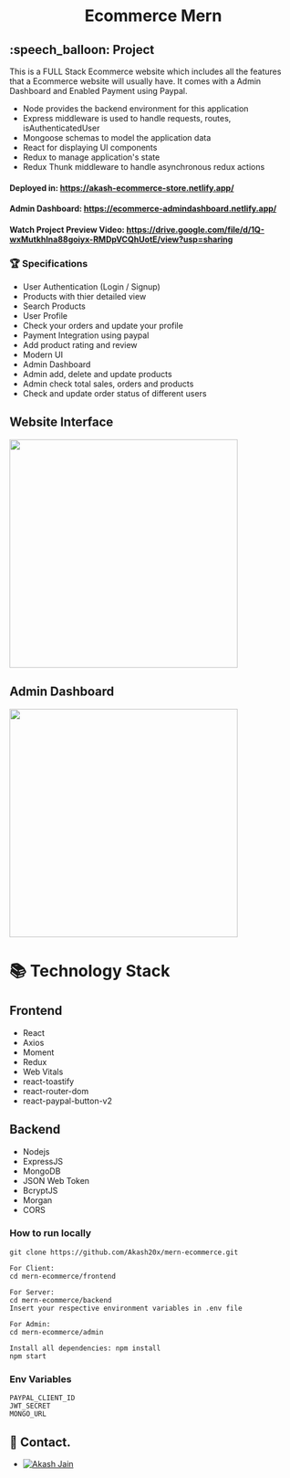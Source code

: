 <div align="center">
  
# Ecommerce Mern
</div>


<h2>:speech_balloon: Project</h2>
<p>This is a FULL Stack Ecommerce website which includes all the features that a Ecommerce website will usually have. It comes with a Admin Dashboard and Enabled Payment using Paypal.
</p>

* Node provides the backend environment for this application
* Express middleware is used to handle requests, routes, isAuthenticatedUser
* Mongoose schemas to model the application data
* React for displaying UI components
* Redux to manage application's state
* Redux Thunk middleware to handle asynchronous redux actions

#### Deployed in: https://akash-ecommerce-store.netlify.app/
#### Admin Dashboard: https://ecommerce-admindashboard.netlify.app/

#### Watch Project Preview Video: https://drive.google.com/file/d/1Q-wxMutkhlna88goiyx-RMDpVCQhUotE/view?usp=sharing

### 🏆 Specifications

* User Authentication (Login / Signup)
* Products with thier detailed view
* Search Products
* User Profile
* Check your orders and update your profile
* Payment Integration using paypal
* Add product rating and review
* Modern UI
* Admin Dashboard
* Admin add, delete and update products
* Admin check total sales, orders and products
* Check and update order status of different users 

## Website Interface

<img src="https://user-images.githubusercontent.com/46225357/188305060-eed6270c-202d-4c98-8ad2-2ac4e9db26b3.png" height="400" />

## Admin Dashboard

<img src="https://user-images.githubusercontent.com/46225357/188317332-3cdfadb5-4eb2-4a98-9d06-7c5c058dc0d3.png" height="400" />




# 📚 Technology Stack

## Frontend

- React
- Axios
- Moment
- Redux
- Web Vitals
- react-toastify
- react-router-dom
- react-paypal-button-v2

## Backend

- Nodejs
- ExpressJS
- MongoDB
- JSON Web Token
- BcryptJS
- Morgan
- CORS


### How to run locally
```
git clone https://github.com/Akash20x/mern-ecommerce.git

For Client:
cd mern-ecommerce/frontend

For Server:
cd mern-ecommerce/backend
Insert your respective environment variables in .env file

For Admin:
cd mern-ecommerce/admin

Install all dependencies: npm install
npm start
```

### Env Variables

```
PAYPAL_CLIENT_ID
JWT_SECRET
MONGO_URL
```

## 💬 Contact.
 * [![Akash Jain](https://custom-icon-badges.herokuapp.com/badge/-Akash%20Jain-%23181717?style=flat&logo=github&logoColor=white&labelColor=111)](https://github.com/Akash20x)


